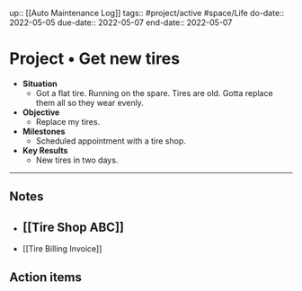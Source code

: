 up:: [[Auto Maintenance Log]]
tags:: #project/active #space/Life
do-date:: 2022-05-05
due-date:: 2022-05-07
end-date:: 2022-05-07

# Project • Get new tires

- **Situation**
	- Got a flat tire. Running on the spare. Tires are old. Gotta replace them all so they wear evenly.
- **Objective**
	- Replace my tires.
- **Milestones**
	- Scheduled appointment with a tire shop.
- **Key Results**
	- New tires in two days.

---
## Notes
- [[Tire Shop ABC]]
	- 
- [[Tire Billing Invoice]]


## Action items
